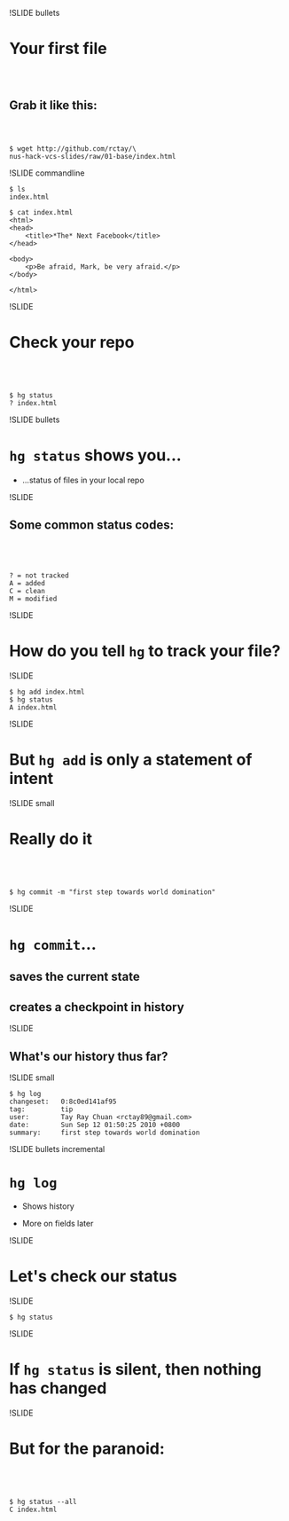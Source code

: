 !SLIDE bullets

# Your first file

### <br />

## Grab it like this:

### <br />

	$ wget http://github.com/rctay/\
	nus-hack-vcs-slides/raw/01-base/index.html

!SLIDE commandline

	$ ls
	index.html

	$ cat index.html
	<html>
	<head>
		<title>*The* Next Facebook</title>
	</head>

	<body>
		<p>Be afraid, Mark, be very afraid.</p>
	</body>

	</html>

!SLIDE

# Check your repo

## <br />

	$ hg status
	? index.html

!SLIDE bullets

# `hg status` shows you...
- ...status of files in your local repo

!SLIDE

## Some common status codes:

## <br />

	? = not tracked
	A = added
	C = clean
	M = modified

!SLIDE

# How do you tell `hg` to track your file?

!SLIDE

	$ hg add index.html
	$ hg status
	A index.html

!SLIDE

# But `hg add` is only a statement of intent

!SLIDE small

# Really do it

## <br />

	$ hg commit -m "first step towards world domination"

!SLIDE

# `hg commit`...

## saves the current state

## creates a checkpoint in history

!SLIDE

## What's our history thus far?

!SLIDE small

	$ hg log
	changeset:   0:8c0ed141af95
	tag:         tip
	user:        Tay Ray Chuan <rctay89@gmail.com>
	date:        Sun Sep 12 01:50:25 2010 +0800
	summary:     first step towards world domination

!SLIDE bullets incremental

# `hg log`

* Shows history

* More on fields later

!SLIDE

# Let's check our status

!SLIDE

	$ hg status

!SLIDE

# If `hg status` is silent, then nothing has changed

!SLIDE

# But for the paranoid:

## <br />

	$ hg status --all
	C index.html

